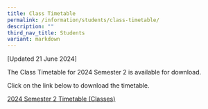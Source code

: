```yaml
---
title: Class Timetable
permalink: /information/students/class-timetable/
description: ""
third_nav_title: Students
variant: markdown
---
```

[Updated 21 June 2024]

The Class Timetable for 2024 Semester 2 is available for download.&nbsp;  

Click on the link below to download the timetable. 

[2024 Semester 2 Timetable (Classes)](/files/2024/Timetable/2024_Sem_2_Timetable_v5k___Classes.pdf)